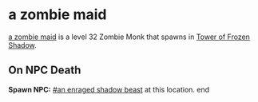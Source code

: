 # a zombie maid



[a zombie maid](/npc/111162) is a level 32 Zombie Monk that spawns in [Tower of Frozen Shadow](/zone/111).



## On NPC Death

**Spawn NPC:**  [\#an enraged shadow beast](/npc/111018) at this location.
end